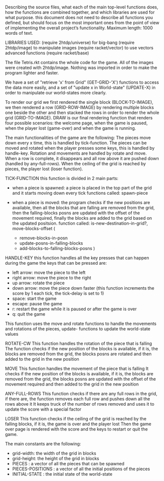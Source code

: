 Describing the source files, what each of the main top-level functions does, 
how the functions are combined together, and which libraries are used for what purpose. 
this document does not need to describe all functions you defined, 
but should focus on the most important ones from the point of view of implementing 
the overall project’s functionality. Maximum length: 1000 words of text.

LIBRARIES USED:
(require 2htdp/universe) for big-bang
(require 2htdp/image) to manipulate images
(require racket/vector) to use vectors advanced functions
(require racket/base) 

The file Tetris.rkt contains the whole code for the game. 
All of the images were created with 2htdp/image. Nothing was imported in order to make the program lighter and faster.

We have a set of "retrieve 'x' from Grid" (GET-GRID-'X') functions to access the data more easily, and a set of "update x in World-state" (UPDATE-X) in order to manipulate our world-states more clearly.

To render our grid we first rendered the single block (BLOCK-TO-IMAGE), we then rendered a row (GRID-ROW-IMAGE) by rendering multiple blocks one beside the other and then stacked the rows in order to render the whole grid (GRID-TO-IMAGE). DRAW is our final rendering function that renders four possible scenarios: the welcome page, when the game is paused, when the player lost (game-over) and when the game is running.

The main functionalities of the game are the following:
The pieces move down every x time, this is handled by tick-function.
The pieces can be moved and rotated when the player presses some keys, this is handled by handle-key.
Rotation and movements are handled by rotate and move.
When a row is complete, it disappears and all row above it are pushed down (handled by any-full-rows).
When the ceiling of the grid is reached by pieces, the player lost (loser function).

TICK-FUNCTION this function is divided in 2 main parts: 
 - when a piece is spawned: a piece is placed in the top part of
 the grid and it starts moving down every tick
  functions called: spawn-piece

 - when a piece is moved: the program checks if the new positions are available, then all the blocks that are falling are removed from the grid, then the falling-blocks posns are updated with the offset of the movement required, finally the blocks are added to the grid based on the updated positsion.
  function called: is-new-destination-in-grid?, move-blocks-offset 
    ( 
      - remove-blocks-in-posn
      - update-posns-in-falling-blocks
      - add-blocks-to-falling-blocks-posns
    )

HANDLE-KEY this function handles all the key presses that can happen during the game
the keys that can be pressed are:
- left arrow: move the piece to the left
- right arrow: move the piece to the right
- up arrow: rotate the piece
- down arrow: move the piece down faster (this function increments the score by 1 each tick, the tick-delay is set to 1)
- space: start the game
- escape: pause the game
- r: restart the game while it is paused or after the game is over
- q: quit the game

This function uses the move and rotate functions to handle the movements and rotations of the pieces, update- functions to update the world-state values

ROTATE-CW This function handles the rotation of the piece that is falling
The function checks if the new position of the blocks is available, if it is, the blocks are removed from the grid, the blocks posns are rotated and then added to the grid in the new position 

MOVE
This function handles the movement of the piece that is falling
It checks if the new position of the blocks is available, if it is, the blocks are removed from the grid, the blocks posns are updated with the offset of the movement required and then added to the grid in the new position

ANY-FULL-ROWS
This function checks if there are any full rows in the grid, if there are, the function removes each full row and pushes down all the rows above it
It keeps truck of the number of rows removed and uses it to update the score with a special factor

LOSER
This function checks if the ceiling of the grid is reached by the falling blocks, if it is, the game is over and the player lost
Then the game over page is rendered with the score and the keys to restart or quit the game.

The main constants are the following:
- grid-width: the width of the grid in blocks
- grid-height: the height of the grid in blocks
- PIECES : a vector of all the pieces that can be spawned
- PIECES-POSITIONS : a vector of all the initial positions of the pieces
- INITIAL-STATE : the initial state of the world-state